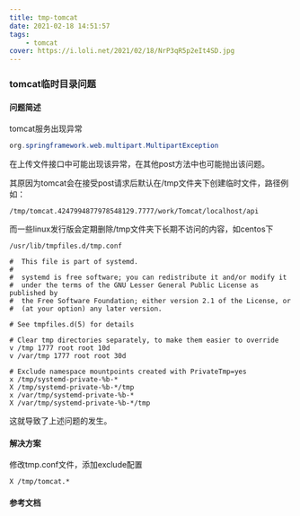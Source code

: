 ```yaml
---
title: tmp-tomcat
date: 2021-02-18 14:51:57
tags: 
	- tomcat
cover: https://i.loli.net/2021/02/18/NrP3qR5p2eIt4SD.jpg
---
```




### tomcat临时目录问题

#### 问题简述

tomcat服务出现异常

```java
org.springframework.web.multipart.MultipartException
```

在上传文件接口中可能出现该异常，在其他post方法中也可能抛出该问题。

其原因为tomcat会在接受post请求后默认在/tmp文件夹下创建临时文件，路径例如：

```
/tmp/tomcat.4247994877978548129.7777/work/Tomcat/localhost/api
```

而一些linux发行版会定期删除/tmp文件夹下长期不访问的内容，如centos下

```
/usr/lib/tmpfiles.d/tmp.conf
```



```
#  This file is part of systemd.
#
#  systemd is free software; you can redistribute it and/or modify it
#  under the terms of the GNU Lesser General Public License as published by
#  the Free Software Foundation; either version 2.1 of the License, or
#  (at your option) any later version.

# See tmpfiles.d(5) for details

# Clear tmp directories separately, to make them easier to override
v /tmp 1777 root root 10d
v /var/tmp 1777 root root 30d

# Exclude namespace mountpoints created with PrivateTmp=yes
x /tmp/systemd-private-%b-*
X /tmp/systemd-private-%b-*/tmp
x /var/tmp/systemd-private-%b-*
X /var/tmp/systemd-private-%b-*/tmp
```



这就导致了上述问题的发生。



#### 解决方案

修改tmp.conf文件，添加exclude配置

```
X /tmp/tomcat.*
```



#### 参考文档
[1]: https://blog.csdn.net/leonnew/article/details/79258453

